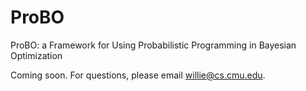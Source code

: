 # ProBO
ProBO: a Framework for Using Probabilistic Programming in Bayesian Optimization

Coming soon. For questions, please email willie@cs.cmu.edu.
